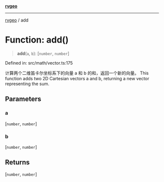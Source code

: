 [**rvgeo**](../README.md)

***

[rvgeo](../globals.md) / add

# Function: add()

> **add**(`a`, `b`): \[`number`, `number`\]

Defined in: src/math/vector.ts:175

计算两个二维笛卡尔坐标系下的向量 a 和 b 的和，返回一个新的向量。
This function adds two 2D Cartesian vectors a and b, returning a new vector representing the sum.

## Parameters

### a

\[`number`, `number`\]

### b

\[`number`, `number`\]

## Returns

\[`number`, `number`\]
